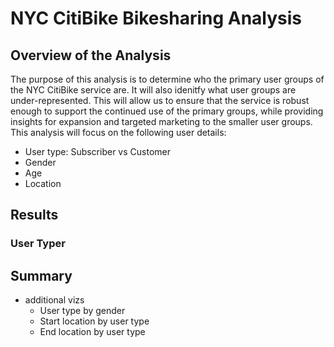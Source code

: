 # NYC CitiBike Bikesharing Analysis

## Overview of the Analysis

The purpose of this analysis is to determine who the primary user groups of the NYC CitiBike service are. It will also idenitfy what user groups are under-represented. This will allow us to ensure that the service is robust enough to support the continued use of the primary groups, while providing insights for expansion and targeted marketing to the smaller user groups. This analysis will focus on the following user details:
  - User type: Subscriber vs Customer
  - Gender
  - Age
  - Location

## Results

### User Typer

## Summary 

- additional vizs
  - User type by gender
  - Start location by user type
  - End location by user type
